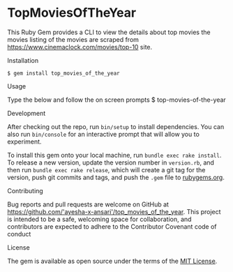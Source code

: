 # TopMoviesOfTheYear

This Ruby Gem provides a CLI to view the details about top movies the movies listing of the movies are scraped from https://www.cinemaclock.com/movies/top-10 site.

Installation

    $ gem install top_movies_of_the_year

Usage

Type the below and follow the on screen prompts
    $ top-movies-of-the-year

Development

After checking out the repo, run `bin/setup` to install dependencies. You can also run `bin/console` for an interactive prompt that will allow you to experiment.

To install this gem onto your local machine, run `bundle exec rake install`. To release a new version, update the version number in `version.rb`, and then run `bundle exec rake release`, which will create a git tag for the version, push git commits and tags, and push the `.gem` file to [rubygems.org](https://rubygems.org).

Contributing

Bug reports and pull requests are welcome on GitHub at https://github.com/'ayesha-x-ansari'/top_movies_of_the_year.
This project is intended to be a safe, welcoming space for collaboration, and contributors are expected to adhere to the Contributor Covenant code of conduct

License

The gem is available as open source under the terms of the [MIT License](https://opensource.org/licenses/MIT).
